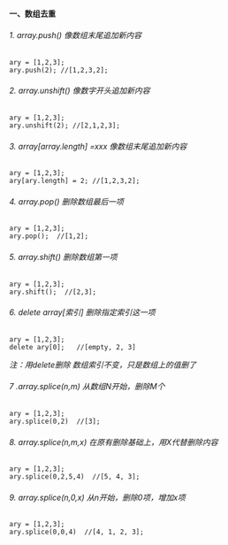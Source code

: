 #### 一、数组去重
###### 1. array.push() 像数组末尾追加新内容
    ary = [1,2,3];
    ary.push(2); //[1,2,3,2];
###### 2. array.unshift() 像数字开头追加新内容
    ary = [1,2,3];
    ary.unshift(2); //[2,1,2,3];  
###### 3. array[array.length] =xxx 像数组末尾追加新内容
	ary = [1,2,3];
    ary[ary.length] = 2; //[1,2,3,2];
###### 4. array.pop() 删除数组最后一项
	ary = [1,2,3];
    ary.pop();  //[1,2];
###### 5. array.shift() 删除数组第一项  
	ary = [1,2,3];
    ary.shift();  //[2,3];
###### 6. delete array[索引] 删除指定索引这一项
	ary = [1,2,3];
	delete ary[0];   //[empty, 2, 3]
  *注：用delete删除 数组索引不变，只是数组上的值删了*
###### 7 .array.splice(n,m) 从数组N开始，删除M个
	ary = [1,2,3];
    ary.splice(0,2)  //[3];
###### 8. array.splice(n,m,x) 在原有删除基础上，用X代替删除内容
	ary = [1,2,3];
    ary.splice(0,2,5,4)  //[5, 4, 3];
###### 9. array.splice(n,0,x) 从n开始，删除0项，增加x项
	ary = [1,2,3];  
    ary.splice(0,0,4)  //[4, 1, 2, 3];        
    
